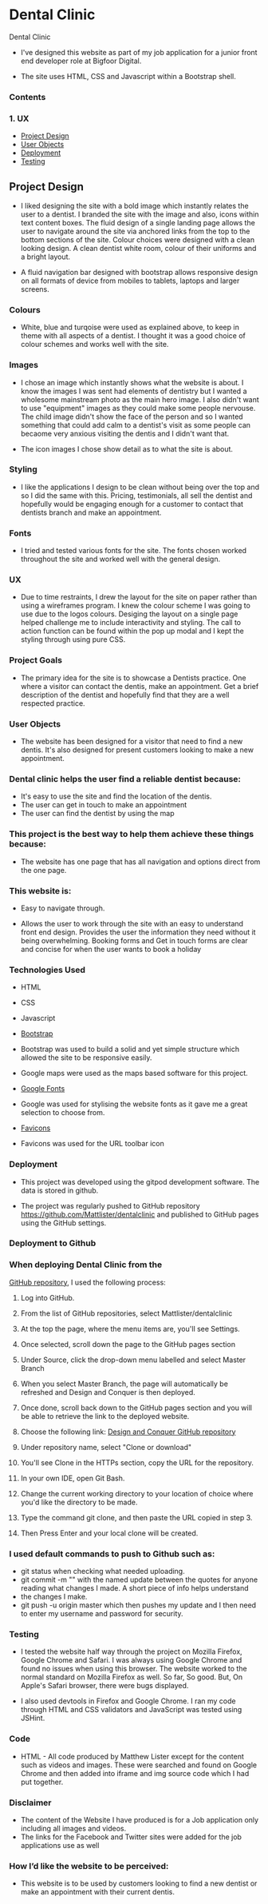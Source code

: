 # Dental Clinic

Dental Clinic

* I've designed this website as part of my job application for a junior front end developer role at Bigfoor Digital.

* The site uses HTML, CSS and Javascript within a Bootstrap shell.

### Contents

### 1. UX

* [Project Design](#Project-Design)
* [User Objects](#User-Objects)
* [Deployment](#Deployment)
* [Testing](#Testing)



## Project Design

* I liked designing the site with a bold image which instantly relates the user to a dentist. I branded the site with the image and also, icons within text content boxes. The fluid design of a single landing page allows the user to  navigate around the site via anchored links from the top to the bottom sections of the site. Colour choices were designed with a clean looking design. A clean dentist white room, colour of their uniforms and a bright layout.

* A fluid navigation bar designed with bootstrap allows responsive design on all formats of device from mobiles to tablets, laptops and larger screens. 

### Colours

* White, blue and turqoise were used as explained above, to keep in theme with all aspects of a dentist. I thought it was a good choice of colour schemes and works well with the site.


### Images

* I chose an image which instantly shows what the website is about. I know the images I was sent had elements of dentistry but I wanted a wholesome mainstream photo as the main hero image. I also didn't want to use "equipment" images as they could make some people nervouse. The child image didn't show the face of the person and so I wanted something that could add calm to a dentist's visit as some people can becaome very anxious visiting the dentis and I didn't want that. 

* The icon images I chose show detail as to what the site is about.


### Styling

* I like the applications I design to be clean without being over the top and so I did the same with this. Pricing, testimonials, all sell the dentist and hopefully would be engaging enough for a customer to contact that dentists branch and make an appointment.
 

### Fonts

* I tried and tested various fonts for the site. The fonts chosen worked throughout the site and worked well with the general design.

### UX

* Due to time restraints, I drew the layout for the site on paper rather than using a wireframes program. I knew the colour scheme I was going to use due to the logos colours. Desiging the layout on a single page helped challenge me to include interactivity and styling. The call to action function can be found within the pop up modal and I kept the styling through using pure CSS.

### Project Goals

* The primary idea for the site is to showcase a Dentists practice. One where a visitor can contact the dentis, make an appointment. Get a brief description of the dentist and hopefully find that they are a well respected practice.

### User Objects

* The website has been designed for a visitor that need to find a new dentis. It's also designed for present customers looking to make a new appointment.

### Dental clinic helps the user find a reliable dentist because:

* It's easy to use the site and find the location of the dentis.
* The user can get in touch to make an appointment
* The user can find the dentist by using the map

### This project is the best way to help them achieve these things because:

* The website has one page that has all navigation and options direct from the one page.


### This website is:

* Easy to navigate through.

* Allows the user to work through the site with an easy to understand front end design.
  Provides the user the information they need without it being overwhelming.
  Booking forms and Get in touch forms are clear and concise for when the user wants to book a holiday


### Technologies Used


* HTML
* CSS 
* Javascript
* [Bootstrap](https://getbootstrap.com/docs/4.3/getting-started/introduction/)

* Bootstrap was used to build a solid and yet simple structure which allowed the site to be responsive easily.

* Google maps were used as the maps based software for this project. 

* [Google Fonts](https://fonts.google.com/)

* Google was used for stylising the website fonts as it gave me a great selection to choose from. 

* [Favicons](https://www.favicon.cc/)

* Favicons was used for the URL toolbar icon

### Deployment

* This project was developed using the gitpod development software. The data is stored in github.

* The project was regularly pushed to GitHub repository https://github.com/Mattlister/dentalclinic and 
  published to GitHub pages using the GitHub settings.

### Deployment to Github

### When deploying Dental Clinic from the 

[GitHub repository](https://github.com/Mattlister/dentalclinic), I used the following process:

1. Log into GitHub.
2. From the list of GitHub repositories, select Mattlister/dentalclinic
3. At the top the page, where the menu items are, you'll see Settings.
4. Once selected, scroll down the page to the GitHub pages section
5. Under Source, click the drop-down menu labelled and select Master Branch
6. When you select Master Branch, the page will automatically be refreshed and Design and Conquer is then deployed.
7. Once done, scroll back down to the GitHub pages section and you will be able to retrieve the link to the deployed website.


1. Choose the following link: [Design and Conquer GitHub repository](https://github.com/Mattlister/dentalclinic)
2. Under repository name, select "Clone or download"
3. You'll see Clone in the HTTPs section, copy the URL for the repository.
4. In your own IDE, open Git Bash.
5. Change the current working directory to your location of choice where you'd like the directory to be made.
6. Type the command git clone, and then paste the URL copied in step 3.
7. Then Press Enter and your local clone will be created.


### I used default commands to push to Github such as:

* git status when checking what needed uploading.
* git commit -m "" with the named update between the quotes for anyone reading what changes I made. A short piece of info helps understand
* the changes I make.
* git push -u origin master which then pushes my update and I then need to enter my username and password for security.



### Testing

* I tested the website half way through the project on Mozilla Firefox, Google Chrome and Safari. I was always using Google Chrome and found no issues when 
  using this browser. The website worked to the normal standard on Mozilla Firefox as well. So far, So good. But, On Apple's Safari browser, there were bugs 
  displayed. 

* I also used devtools in Firefox and Google Chrome. I ran my code through HTML and CSS validators and JavaScript was tested using JSHint.


### Code


* HTML - All code produced by Matthew Lister except for the content such as videos and images. These were searched and found on Google Chrome and
then added into iframe and img source code which I had put together. 

### Disclaimer

* The content of the Website I have produced is for a Job application only including all images and videos.
* The links for the Facebook and Twitter sites were added for the job applications use as well


 ### How I’d like the website to be perceived:

 * This website is to be used by customers looking to find a new dentist or make an appointment with their current dentis.
